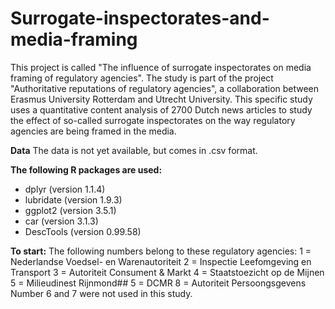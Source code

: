 # Surrogate-inspectorates-and-media-framing
This project is called "The influence of surrogate inspectorates on media framing of regulatory agencies". The study is part of the project "Authoritative reputations of regulatory agencies", a collaboration between Erasmus University Rotterdam and Utrecht University. This specific study uses a quantitative content analysis of 2700 Dutch news articles to study the effect of so-called surrogate inspectorates on the way regulatory agencies are being framed in the media.

**Data**
The data is not yet available, but comes in .csv format.

**The following R packages are used:**
- dplyr (version 1.1.4)
- lubridate (version 1.9.3)
- ggplot2 (version 3.5.1)
- car (version 3.1.3)
- DescTools (version 0.99.58) 

**To start:**
The following  numbers belong to these regulatory agencies:
1 = Nederlandse Voedsel- en Warenautoriteit
2 = Inspectie Leefomgeving en Transport
3 = Autoriteit Consument & Markt
4 = Staatstoezicht op de Mijnen
5 = Milieudinest Rijnmond## 5 = DCMR
8 = Autoriteit Persoongsgevens
Number 6 and 7 were not used in this study.

